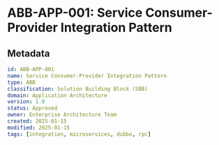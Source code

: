 # ABB-APP-001: Service Consumer-Provider Integration Pattern

## Metadata
```yaml
id: ABB-APP-001
name: Service Consumer-Provider Integration Pattern
type: ABB
classification: Solution Building Block (SBB)
domain: Application Architecture
version: 1.0
status: Approved
owner: Enterprise Architecture Team
created: 2025-01-15
modified: 2025-01-15
tags: [integration, microservices, dubbo, rpc]
